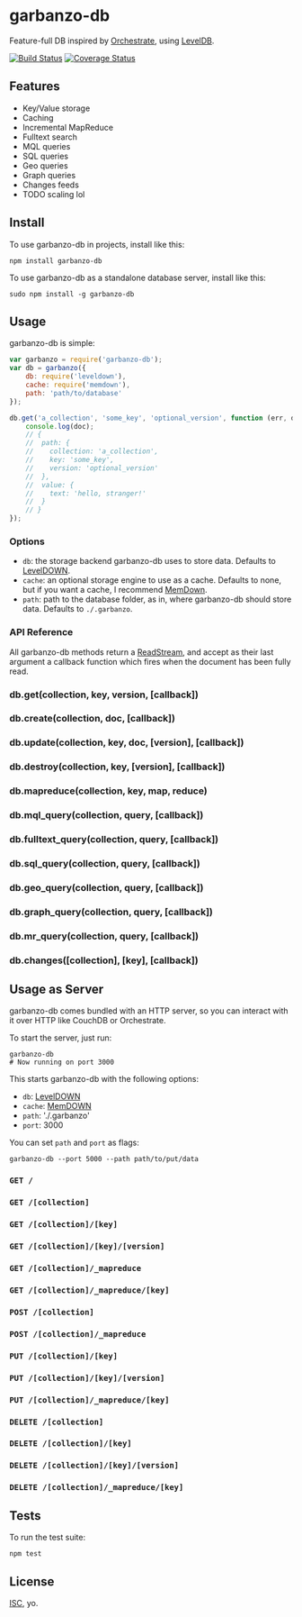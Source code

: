 # garbanzo-db

Feature-full DB inspired by [Orchestrate](http://orchestrate.io/), using [LevelDB](https://code.google.com/p/leveldb/).

[![Build Status](https://travis-ci.org/garbados/garbanzo-db.svg)](https://travis-ci.org/garbados/garbanzo-db)
[![Coverage Status](https://img.shields.io/coveralls/garbados/garbanzo-db.svg)](https://coveralls.io/r/garbados/garbanzo-db)

## Features

* Key/Value storage
* Caching
* Incremental MapReduce
* Fulltext search
* MQL queries
* SQL queries
* Geo queries
* Graph queries
* Changes feeds
* TODO scaling lol

## Install

To use garbanzo-db in projects, install like this:

    npm install garbanzo-db

To use garbanzo-db as a standalone database server, install like this:

    sudo npm install -g garbanzo-db

## Usage

garbanzo-db is simple:

``` javascript
var garbanzo = require('garbanzo-db');
var db = garbanzo({
    db: require('leveldown'),
    cache: require('memdown'),
    path: 'path/to/database'
});

db.get('a_collection', 'some_key', 'optional_version', function (err, doc) {
    console.log(doc);
    // {
    //  path: {
    //    collection: 'a_collection',
    //    key: 'some_key',
    //    version: 'optional_version'
    //  },
    //  value: {
    //    text: 'hello, stranger!'
    //  }
    // }
});
```

### Options

* `db`: the storage backend garbanzo-db uses to store data. Defaults to [LevelDOWN][].
* `cache`: an optional storage engine to use as a cache. Defaults to none, but if you want a cache, I recommend [MemDown][].
* `path`: path to the database folder, as in, where garbanzo-db should store data. Defaults to `./.garbanzo`.

### API Reference

All garbanzo-db methods return a [ReadStream](http://nodejs.org/api/stream.html#stream_class_stream_readable), and accept as their last argument a callback function which fires when the document has been fully read.

### db.get(collection, key, version, [callback])

### db.create(collection, doc, [callback])

### db.update(collection, key, doc, [version], [callback])

### db.destroy(collection, key, [version], [callback])

### db.mapreduce(collection, key, map, reduce)

### db.mql_query(collection, query, [callback])

### db.fulltext_query(collection, query, [callback])

### db.sql_query(collection, query, [callback])

### db.geo_query(collection, query, [callback])

### db.graph_query(collection, query, [callback])

### db.mr_query(collection, query, [callback])

### db.changes([collection], [key], [callback])

## Usage as Server

garbanzo-db comes bundled with an HTTP server, so you can interact with it over HTTP like CouchDB or Orchestrate.

To start the server, just run:

    garbanzo-db
    # Now running on port 3000

This starts garbanzo-db with the following options:

* `db`: [LevelDOWN][]
* `cache`: [MemDOWN][]
* `path`: './.garbanzo'
* `port`: 3000

You can set `path` and `port` as flags:

    garbanzo-db --port 5000 --path path/to/put/data

### `GET /`

### `GET /[collection]`

### `GET /[collection]/[key]`

### `GET /[collection]/[key]/[version]`

### `GET /[collection]/_mapreduce`

### `GET /[collection]/_mapreduce/[key]`

### `POST /[collection]`

### `POST /[collection]/_mapreduce`

### `PUT /[collection]/[key]`

### `PUT /[collection]/[key]/[version]`

### `PUT /[collection]/_mapreduce/[key]`

### `DELETE /[collection]`

### `DELETE /[collection]/[key]`

### `DELETE /[collection]/[key]/[version]`

### `DELETE /[collection]/_mapreduce/[key]`

## Tests

To run the test suite:

    npm test

## License

[ISC](http://opensource.org/licenses/ISC), yo.

[LevelDOWN]: https://github.com/rvagg/node-leveldown/
[MemDOWN]: https://github.com/rvagg/memdown
